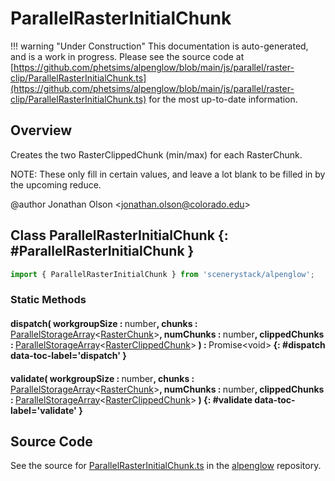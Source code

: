 # ParallelRasterInitialChunk

!!! warning "Under Construction"
    This documentation is auto-generated, and is a work in progress. Please see the source code at
    [https://github.com/phetsims/alpenglow/blob/main/js/parallel/raster-clip/ParallelRasterInitialChunk.ts](https://github.com/phetsims/alpenglow/blob/main/js/parallel/raster-clip/ParallelRasterInitialChunk.ts) for the most up-to-date information.

## Overview

Creates the two RasterClippedChunk (min/max) for each RasterChunk.

NOTE: These only fill in certain values, and leave a lot blank to be filled in by the upcoming reduce.

@author Jonathan Olson &lt;jonathan.olson@colorado.edu&gt;

## Class ParallelRasterInitialChunk {: #ParallelRasterInitialChunk }


```js
import { ParallelRasterInitialChunk } from 'scenerystack/alpenglow';
```
### Static Methods

#### dispatch( workgroupSize : <span style="font-weight: 400;"><span style="color: hsla(calc(var(--md-hue) + 180deg),80%,40%,1);">number</span></span>, chunks : <span style="font-weight: 400;">[ParallelStorageArray](../alpenglow/ParallelStorageArray.md)&lt;[RasterChunk](../alpenglow/RasterChunk.md)&gt;</span>, numChunks : <span style="font-weight: 400;"><span style="color: hsla(calc(var(--md-hue) + 180deg),80%,40%,1);">number</span></span>, clippedChunks : <span style="font-weight: 400;">[ParallelStorageArray](../alpenglow/ParallelStorageArray.md)&lt;[RasterClippedChunk](../alpenglow/RasterClippedChunk.md)&gt;</span> ) : <span style="font-weight: 400;">Promise&lt;<span style="color: hsla(calc(var(--md-hue) + 180deg),80%,40%,1);">void</span>&gt;</span> {: #dispatch data-toc-label='dispatch' }

#### validate( workgroupSize : <span style="font-weight: 400;"><span style="color: hsla(calc(var(--md-hue) + 180deg),80%,40%,1);">number</span></span>, chunks : <span style="font-weight: 400;">[ParallelStorageArray](../alpenglow/ParallelStorageArray.md)&lt;[RasterChunk](../alpenglow/RasterChunk.md)&gt;</span>, numChunks : <span style="font-weight: 400;"><span style="color: hsla(calc(var(--md-hue) + 180deg),80%,40%,1);">number</span></span>, clippedChunks : <span style="font-weight: 400;">[ParallelStorageArray](../alpenglow/ParallelStorageArray.md)&lt;[RasterClippedChunk](../alpenglow/RasterClippedChunk.md)&gt;</span> ) {: #validate data-toc-label='validate' }



## Source Code

See the source for [ParallelRasterInitialChunk.ts](https://github.com/phetsims/alpenglow/blob/main/js/parallel/raster-clip/ParallelRasterInitialChunk.ts) in the [alpenglow](https://github.com/phetsims/alpenglow) repository.
